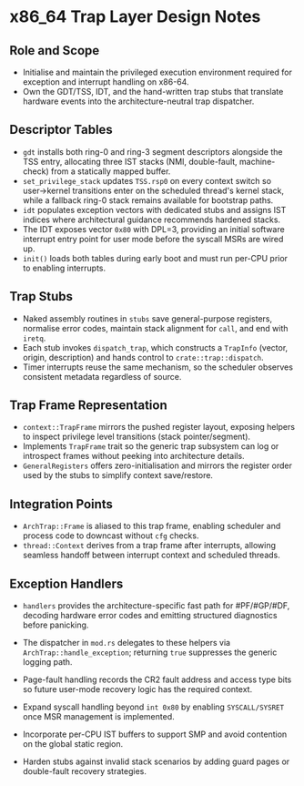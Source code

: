 # x86_64 Trap Layer Design Notes

## Role and Scope
- Initialise and maintain the privileged execution environment required for exception and interrupt handling on x86-64.
- Own the GDT/TSS, IDT, and the hand-written trap stubs that translate hardware events into the architecture-neutral trap dispatcher.

## Descriptor Tables
- `gdt` installs both ring-0 and ring-3 segment descriptors alongside the TSS entry, allocating three IST stacks (NMI, double-fault, machine-check) from a statically mapped buffer.
- `set_privilege_stack` updates `TSS.rsp0` on every context switch so user→kernel transitions enter on the scheduled thread's kernel stack, while a fallback ring-0 stack remains available for bootstrap paths.
- `idt` populates exception vectors with dedicated stubs and assigns IST indices where architectural guidance recommends hardened stacks.
- The IDT exposes vector `0x80` with DPL=3, providing an initial software interrupt entry point for user mode before the syscall MSRs are wired up.
- `init()` loads both tables during early boot and must run per-CPU prior to enabling interrupts.

## Trap Stubs
- Naked assembly routines in `stubs` save general-purpose registers, normalise error codes, maintain stack alignment for `call`, and end with `iretq`.
- Each stub invokes `dispatch_trap`, which constructs a `TrapInfo` (vector, origin, description) and hands control to `crate::trap::dispatch`.
- Timer interrupts reuse the same mechanism, so the scheduler observes consistent metadata regardless of source.

## Trap Frame Representation
- `context::TrapFrame` mirrors the pushed register layout, exposing helpers to inspect privilege level transitions (stack pointer/segment).
- Implements `TrapFrame` trait so the generic trap subsystem can log or introspect frames without peeking into architecture details.
- `GeneralRegisters` offers zero-initialisation and mirrors the register order used by the stubs to simplify context save/restore.

## Integration Points
- `ArchTrap::Frame` is aliased to this trap frame, enabling scheduler and process code to downcast without `cfg` checks.
- `thread::Context` derives from a trap frame after interrupts, allowing seamless handoff between interrupt context and scheduled threads.

## Exception Handlers
- `handlers` provides the architecture-specific fast path for #PF/#GP/#DF, decoding hardware error codes and emitting structured diagnostics before panicking.
- The dispatcher in `mod.rs` delegates to these helpers via `ArchTrap::handle_exception`; returning `true` suppresses the generic logging path.
- Page-fault handling records the CR2 fault address and access type bits so future user-mode recovery logic has the required context.

- Expand syscall handling beyond `int 0x80` by enabling `SYSCALL/SYSRET` once MSR management is implemented.
- Incorporate per-CPU IST buffers to support SMP and avoid contention on the global static region.
- Harden stubs against invalid stack scenarios by adding guard pages or double-fault recovery strategies.
